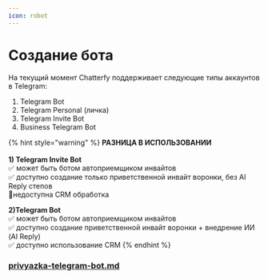```yaml
---
icon: robot
---
```


# Создание бота

На текущий момент Chatterfy поддерживает cледующие типы аккаунтов в Telegram:

1. Telegram Bot
2. Telegram Personal (личка)
3. Telegram Invite Bot&#x20;
4. Business Telegram Bot&#x20;

{% hint style="warning" %}
**РАЗНИЦА В ИСПОЛЬЗОВАНИИ** \
\
**1) Telegram Invite Bot** \
✅ может быть ботом автоприемщиком инвайтов \
✅ доступно создание только приветственной инвайт воронки, без AI Reply степов\
🚫недоступна CRM обработка&#x20;

**2)Telegram Bot**\
✅ может быть ботом автоприемщиком инвайтов \
✅ доступно создание приветственной инвайт воронки + внедрение ИИ (AI Reply)\
✅ доступно использование CRM
{% endhint %}



### [privyazka-telegram-bot.md](privyazka-telegram-bot.md "mention")
